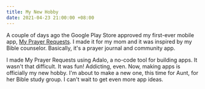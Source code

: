 ```yaml
---
title: My New Hobby
date: 2021-04-23 21:00:00 +08:00
---
```


A couple of days ago the Google Play Store approved my first-ever mobile app, [My Prayer Requests](https://myprayerrequests.app). I made it for my mom and it was inspired by my Bible counselor. Basically, it's a prayer journal and community app.

I made My Prayer Requests using Adalo, a no-code tool for building apps. It wasn't that difficult. It was fun! Addicting, even. Now, making apps is officially my new hobby. I'm about to make a new one, this time for Aunt, for her Bible study group. I can't wait to get even more app ideas.

